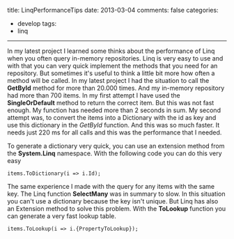 title: LinqPerformanceTips
date: 2013-03-04
comments: false
categories:
- develop
tags:
- linq
---

In my latest project I learned some thinks about the performance of Linq when you often query in-memory repositories. Linq is very easy to use and with that you can very quick implement the methods that you need for an repository. But sometimes it's useful to think a little bit more how often a method will be called. In my latest project I had the situation to call the **GetById** method for more than 20.000 times. And my in-memory repository had more than 700 items. In my first attempt I have used the **SingleOrDefault** method to return the correct item. But this was not fast enough. My function has needed more than 2 seconds in sum. My second attempt was, to convert the items into a Dictionary with the id as key and use this dictionary in the *GetById* function. And this was so much faster. It needs just 220 ms for all calls and this was the performance that I needed.

To generate a dictionary very quick, you can use an extension method from the **System.Linq**	 namespace. With the following code you can do this very easy

```
items.ToDictionary(i => i.Id);
```

The same experience I made with the query for any items with the same key. The Linq function **SelectMany** was in summary to slow. In this situation you can't use a dictionary because the key isn't unique. But Linq has also an Extension method to solve this problem. With the **ToLookup** function you can generate a very fast lookup table.

```
items.ToLookup(i => i.{PropertyToLookup});
```
